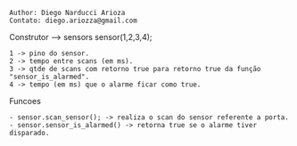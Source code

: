 	Author: Diego Narducci Arioza
	Contato: diego.ariozza@gmail.com


Construtor --> sensors sensor(1,2,3,4);

	1 -> pino do sensor.
	2 -> tempo entre scans (em ms).
	3 -> qtde de scans com retorno true para retorno true da função "sensor_is_alarmed".
	4 -> tempo (em ms) que o alarme ficar como true.
  
Funcoes

	- sensor.scan_sensor(); -> realiza o scan do sensor referente a porta.
	- sensor.sensor_is_alarmed() -> retorna true se o alarme tiver disparado.
